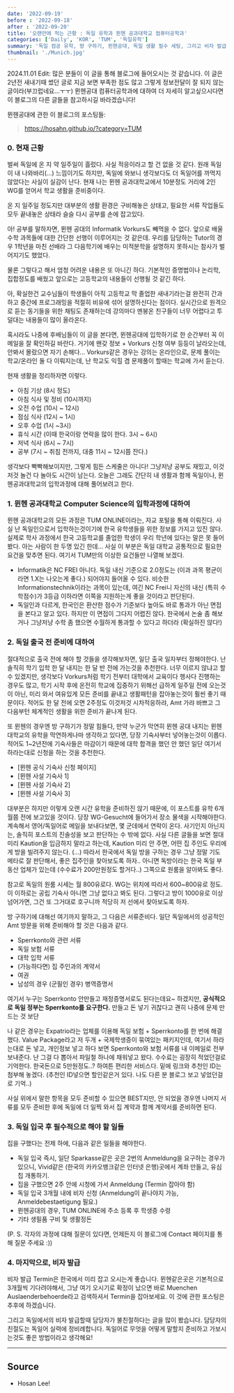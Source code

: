 ```yaml
---
date: '2022-09-19'
before : '2022-09-18'
after : '2022-09-20'
title: '오랜만에 적는 근황 : 독일 유학과 뮌헨 공과대학교 컴퓨터공학과'
categories: ['Daily', 'KOR', 'TUM', '독일유학']
summary: '독일 컴공 유학, 방 구하기, 뮌헨공대, 독일 생활 필수 세팅, 그리고 비자 발급'
thumbnail: './Munich.jpg'
---
```


2024.11.01 Edit: 많은 분들이 이 글을 통해 블로그에 들어오시는 것 같습니다. 이 글은 2년전 새내기때 썼던 글로 지금 보면 부족한 점도 많고 그렇게 정보전달이 잘 되지 않는 글이라(부끄럽네요...ㅜㅜ) 
뮌헨공대 컴퓨터공학과에 대하여 더 자세히 알고싶으시다면 이 블로그의 다른 글들을 참고하시길 바라겠습니다!


뮌헨공대에 관한 이 블로그의 포스팅들:

> https://hosahn.github.io/?category=TUM

### 0. 현재 근황

벌써 독일에 온 지 약 일주일이 흘렀다. 사실 적응이라고 할 건 없을 것 같다. 원래 독일이 내 나와바리(...) 느낌이기도 하지만, 독일에 와보니 생각보다도 더
독일어를 까먹지 않았다는 사실이 실감이 난다. 현재 나는 뮌헨 공과대학교에서 10분정도 거리에 2인 WG를 얻어서 학교 생활을 준비중이다.


온 지 일주일 정도지만 대부분의 생활 환경은 구비해놓은 상태고, 필요한 서류 작업들도 모두 끝내놓은 상태라 슬슬 다시 공부를 손에 잡고있다.


아! 공부를 말하자면, 뮌헨 공대의 Informatik Vorkurs도 빼먹을 수 없다. 앞으로 배울 수학 과목들에 대한 간단한 선행이 이루어지는 것 같은데. 우리를 담당하는 Tutor의 경우 1학년을 마친 선배라 그 다음학기에 배우는 미적분학을 설명하지 못하시는 참사가 벌어지기도 했었다.


물론 그렇다고 해서 엄청 어려운 내용은 또 아니긴 하다. 기본적인 증명법이나 논리학, 집합정도를 배웠고 앞으로는 고등학교의 내용들이 선행될 것 같긴 하다.


아, 확실한건 교수님들이 학생들이 아직 고등학교 막 졸업한 새내기라는걸 완전히 간과하고 중간에 프로그래밍을 적절히 비유에 섞어 설명하신다는 점이다. 실시간으로 원격으로 듣는 동기들을 위한 채팅도 존재하는데 강의마다 멘붕온 친구들이 너무 어렵다고 투덜대는 내용들이 많이 올라온다.


혹시라도 나중에 후배님들이 이 글을 본다면, 뮌헨공대에 입학하기로 한 순간부터 꼭 이메일을 잘 확인하길 바란다. 거기에 왠갖 정보 + Vorkurs 신청 여부 등등이 날라오는데,
안봐서 몰랐으면 자기 손해다... Vorkurs같은 경우는 강의는 온라인으로, 문제 풀이는 학교/온라인 둘 다 이뤄지는데, 난 학교도 익힐 겸 문제풀이 할때는 학교에 가서 듣는다. 


현재 생활을 정리하자면 이렇다.


- 아침 기상 (8시 정도)
- 아침 식사 및 정비 (10시까지)
- 오전 수업 (10시 ~ 12시) 
- 점심 식사 (12시 ~ 1시)
- 오후 수업 (1시 ~3시) 
- 휴식 시간 (이때 한국이랑 연락을 많이 한다. 3시 ~ 6시)
- 저녁 식사 (6시 ~ 7시)
- 공부 (7시 ~ 취침 전까지, 대충 11시 ~ 12시쯤 잔다.)


생각보다 빡빡해보이지만, 그렇게 힘든 스케줄은 아니다! 그냥저냥 공부도 재밌고, 이것저것 놀건 다 놀아도 시간이 남는다. 오늘은 그래도 간단히 내 생활과 함께 독일이나, 뮌헨공과대학교의 입학과정에 대해 풀어보려고 한다. 


### 1. 뮌헨 공과대학교 Computer Science의 입학과정에 대하여 


뮌헨 공과대학교의 모든 과정은 TUM ONLINE이라는, 자교 포털을 통해 이뤄진다. 사실 난 독일인으로서 입학하는것이기에 한국 유학생들을 위한 정보를 가지고 있진 않다. 실제로 학사 과정에서 한국 고등학교를 졸업한 학생이 우리 학년에 있다는 말은 못 들어봤다. 아는 사람이 한 두명 있긴 한데... 사실 이 부분은 독일 대학교 공통적으로 필요한 요건을 맞추면 된다. 여기서 TUM만의 이상한 요건들만 나열해 보겠다.


- Informatik은 NC FREI 아니다. 독일 내신 기준으로 2.0정도는 (이과 과목 평균이라면 1.X는 나오는게 좋다.) 되어야지 들어올 수 있다. 비슷한 Informationstechnik이라는 과목이 있는데, 여긴 NC Frei니 자신의 내신 (특히 수학점수)가 3등급 이하라면 이쪽을 지원하는게 좋을 것이라고 판단된다.
- 독일인과 다르게, 한국인은 환산한 점수가 기준보다 높아도 바로 통과가 아닌 면접을 본다고 알고 있다. 하지만 이 면접이 그다지 어렵진 않다. 한국에서 논술 좀 해보거나 그냥저냥 수학 좀 했으면 수월하게 통과할 수 있다고 하더라 (확실하진 않다!)


### 2. 독일 출국 전 준비에 대하여

절대적으로 출국 전에 해야 할 것들을 생각해보자면, 일단 출국 일자부터 정해야한다. 난 솔직히 학기 입학 한 달 내지는 한 달 반 전에 가는것을 추천한다. 너무 이르지 않냐고 할 수 있겠지만,
생각보다 Vorkurs처럼 학기 전부터 대학에서 교육이다 행사다 진행하는 경우도 많고, 학기 시작 후에 온전히 학교에 집중하기 위해선 급하게 일주일 전에 오는것이 아닌, 미리 와서 여유있게 모든 준비를 끝내고 생활패턴을 잡아놓는것이 훨씬 좋기 때문이다. 적어도 한 달 전에 오면 2주정도 이것저것 시차적응하랴, Amt 가랴 바쁘고 그 다음부턴 체계적인 생활을 위한 준비가 끝나게 된다.


또 뮌헨의 경우엔 방 구하기가 정말 힘들다, 만약 누군가 막연히 뮌헨 공대 내지는 뮌헨대학교의 유학을 막연하게나마 생각하고 있다면, 당장 기숙사부터 넣어놓는것이 이롭다. 적어도 1~2년전에 기숙사들은 마감이기 때문에 대학 합격을 했던 안 했던 일단 여기서 하라는대로 신청을 하는 것을 추천한다.


- [뮌헨 공식 기숙사 신청 페이지]
- [뮌헨 사설 기숙사 1]
- [뮌헨 사설 기숙사 2]
- [뮌헨 사설 기숙사 3]


대부분은 하지만 이렇게 오랜 시간 유학을 준비하진 않기 때문에, 이 포스트를 유학 6개월쯤 전에 보고있을 것이다. 당장 WG-Gesucht에 들어가서 장소 물색을 시작해야한다. 계속해서 영어/독일어로 메일을 보내다보면, 몇 군데에서 연락이 온다. 사기인지 아닌지는, 솔직히 포스트의 진솔성을 보고 판단하는 수 밖에 없다. 사실 다른 글들을 보면 절대 미리 Kaution을 입금하지 말라고 하는데, Kaution 미리 안 주면, 어떤 집 주인도 우리에게 방을 빌려주지 않는다. (...) 따라서 한국에서 독일 방을 구하는 경우 그냥 정말 기도 메타로 잘 판단해서, 좋은 집주인을 찾아보도록 하자.. 아니면 독방이라는 한국 독일 부동산 업체가 있는데 (수수료가 200만원정도 할거다..) 그쪽으로 원룸을 알아봐도 좋다.


참고로 독일의 원룸 시세는 월 800유로다. WG는 위치에 따라서 600~800유로 정도. 이 이하로는 공립 기숙사 아니면 그냥 없다고 봐도 된다. 그렇다고 방이 1000유로 이상 넘어가면, 그건 또 그거대로 호구니까 적당히 저 선에서 찾아보도록 하자.


방 구하기에 대해선 여기까지 말하고, 그 다음은 서류준비다. 일단 독일에서의 성공적인 Amt 방문을 위해 준비해야 할 것은 다음과 같다.


- Sperrkonto와 관련 서류
- 독일 보험 서류
- 대학 입학 서류
- (가능하다면) 집 주인과의 계약서
- 여권
- 남성의 경우 (군필인 경우) 병역증명서


여기서 누구는 Sperrkonto 안만들고 재정증명서로도 된다는데요~ 하겠지만, **공식적으로 독일 정부는 Sperrkonto를 요구한다.** 만들고 돈 넣기 귀찮다고 괜히 나중에 문제 만드는 것 보단


나 같은 경우는 Expatrio라는 업체를 이용해 독일 보험 + Sperrkonto를 한 번에 해결했다. Value Package라고 저 두개 + 국제학생증이 묶여있는 패키지인데, 여기서 하라는대로 돈 넣고, 개인정보 넣고 하다 보면 Sperrkonto와 보험 서류를 내 이메일로 전부 보내준다. 난 그걸 다 뽑아서 파일철 하나에 채워넣고 왔다. 수수료는 굉장히 적었던걸로 기억한다. 한국돈으로 5만원정도..? 하여튼 편리한 서비스다. 밑에 링크와 추천인 ID는 첨부해 놓겠다. (추천인 ID넣으면 할인같은거 있다. 나도 다른 분 블로그 보고 넣었던걸로 기억..)


사실 위에서 말한 항목을 모두 준비할 수 있으면 BEST지만, 안 되었을 경우엔 나머지 서류를 모두 준비한 후에 독일에 더 일찍 와서 집 계약과 함께 계약서를 준비하면 된다. 

### 3. 독일 입국 후 필수적으로 해야 할 일들

집을 구했다는 전제 하에, 다음과 같은 일들을 해야한다.

- 독일 입국 즉시, 일단 Sparkasse같은 곳은 2번의 Anmeldung을 요구하는 경우가 있으니, Vivid같은 (한국의 카카오뱅크같은 인터넷 은행)곳에서 계좌 만들고, 유심칩 개통하기.
- 집을 구했으면 2주 안에 시청에 가서 Anmeldung (Termin 잡아야 함)
- 독일 입국 3개월 내에 비자 신청 (Anmeldung이 끝나야지 가능, Anmeldebestaetigung 필요.)
- 뮌헨공대의 경우, TUM ONLINE에 주소 등록 후 학생증 수령
- 기타 생필품 구비 및 생활정돈


(P. S. 각자의 과정에 대해 질문이 있다면, 언제든지 이 블로그에 Contact 페이지를 통해 질문 주세요 :))


### 4. 마지막으로, 비자 발급


비자 발급 Termin은 한국에서 미리 잡고 오시는게 좋습니다. 뮌헨같은곳은 기본적으로 3개월씩 기다려야해서, 그냥 여기 오시기로 확정이 났으면 바로 Muenchen Auslaenderbehoerde라고 검색하셔서 Termin을 잡아보세요. 이 것에 관한 포스팅은 추후에 하겠습니다.


그리고 독일에서의 비자 발급할때 담당자가 불친절하다는 글을 많이 봤습니다. 담당자의 친절도는 독일어 실력에 정비례합니다. 독일어로 무엇을 어떻게 말할지 준비하고 가보시는것도 좋은 방법이라고 생각해요!

---

## Source

- Hosan Lee!

